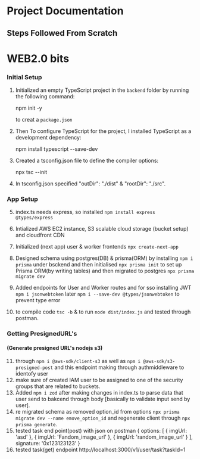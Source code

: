 # Project Documentation

## Steps Followed From Scratch

# WEB2.0 bits

### Initial Setup

1. Initialized an empty TypeScript project in the `backend` folder by running the following command:

    npm init -y

    to creat a `package.json`

2. Then To configure TypeScript for the project, I installed TypeScript as a development dependency:
    
    npm install typescript --save-dev

3. Created a tsconfig.json file to define the compiler options:

    npx tsc --init

4. In tsconfig.json specified "outDir": "./dist" & "rootDir": "./src".

### App Setup

5. index.ts needs express, so installed `npm install express @types/express`
  
6. Intialized AWS EC2 instance, S3 scalable cloud storage (bucket setup) and cloudfront CDN 

7. Initialized (next app) user & worker frontends `прх create-next-app`

8. Designed schema using postgres(DB) & prisma(ORM) by installing `npm i prisma` under bsckend and then initialised `npx prisma init` to set up Prisma ORM(by writing tables) and then migrated to postgres `npx prisma migrate dev`
9. Added endpoints for User and Worker routes and for sso installing JWT `npm i jsonwebtoken` later `npm i --save-dev @types/jsonwebtoken` to prevent type error
10. to compile code `tsc -b` & to run `node dist/index.js` and tested through postman.

### Getting PresignedURL's 

#### (Generate presigned URL's nodejs s3)

11. through `npm i @aws-sdk/client-s3` as well as `npm i @aws-sdk/s3-presigned-post` and this endpoint making through authmiddleware to identofy user
12. make sure of created IAM user to be assigned to one of the security groups that are related to buckets.
13. Added `npm i zod` after making changes in index.ts to parse data that user send to bakcend through body [basically to validate input send by user].
13. re migrated schema as removed option_id from options `npx prisma migrate dev --name emove_option_id` and regenerate client through `npx prisma generate`.
14. tested task end point(post) with json on postman
    {
        options: [
            { imgUrl: 'asd' },
            { imgUrl: 'Fandom_image_url' },
            { imgUrl: 'random_image_url' }
        ],
        signature: '0x123123123'
    }
15. tested task(get) endpoint http://localhost:3000/v1/user/task?taskId=1
